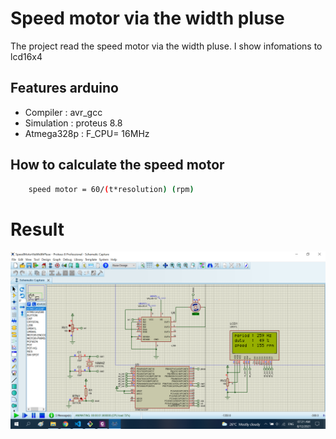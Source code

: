 
# Speed motor via the width pluse

The project read the speed motor via the width pluse. I show infomations to lcd16x4

## Features arduino

- Compiler      : avr_gcc
- Simulation    : proteus 8.8
- Atmega328p    : F_CPU= 16MHz

## How to calculate the speed motor
```sh
    speed motor = 60/(t*resolution) (rpm)
```
# Result
![image info](./Image/SpeedMotorViaWidthPluse.png)
